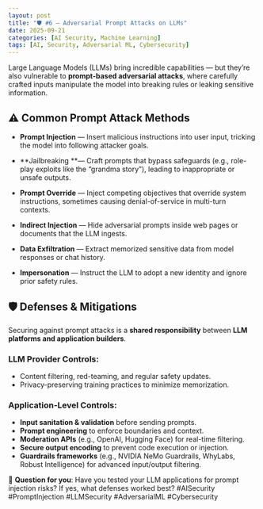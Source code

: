 ```yaml
---
layout: post
title: "🛡️ #6 — Adversarial Prompt Attacks on LLMs"
date: 2025-09-21
categories: [AI Security, Machine Learning]
tags: [AI, Security, Adversarial ML, Cybersecurity]
---
```


Large Language Models (LLMs) bring incredible capabilities — but they’re also vulnerable to **prompt-based adversarial attacks**, where carefully crafted inputs manipulate the model into breaking rules or leaking sensitive information.

## ⚠️ Common Prompt Attack Methods
- **Prompt Injection** — Insert malicious instructions into user input, tricking the model into following attacker goals.
- **Jailbreaking **— Craft prompts that bypass safeguards (e.g., role-play exploits like the “grandma story”), leading to inappropriate or unsafe outputs.


- **Prompt Override** — Inject competing objectives that override system instructions, sometimes causing denial-of-service in multi-turn contexts.
- **Indirect Injection** — Hide adversarial prompts inside web pages or documents that the LLM ingests.
- **Data Exfiltration** — Extract memorized sensitive data from model responses or chat history.
- **Impersonation** — Instruct the LLM to adopt a new identity and ignore prior safety rules.

## 🛡️ Defenses & Mitigations
Securing against prompt attacks is a **shared responsibility** between **LLM platforms and application builders**.
### LLM Provider Controls:
- Content filtering, red-teaming, and regular safety updates.
- Privacy-preserving training practices to minimize memorization.

### Application-Level Controls:
- **Input sanitation & validation** before sending prompts.
- **Prompt engineering** to enforce boundaries and context.
- **Moderation APIs** (e.g., OpenAI, Hugging Face) for real-time filtering.
- **Secure output encoding** to prevent code execution or injection.
- **Guardrails frameworks** (e.g., NVIDIA NeMo Guardrails, WhyLabs, Robust Intelligence) for advanced input/output filtering.


💬 **Question for you**: Have you tested your LLM applications for prompt injection risks? If yes, what defenses worked best?
#AISecurity #PromptInjection #LLMSecurity #AdversarialML #Cybersecurity


